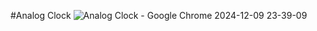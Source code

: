 #Analog Clock
![Analog Clock - Google Chrome 2024-12-09 23-39-09](https://github.com/user-attachments/assets/6eedc305-5ead-4725-a318-5e689f0e6959)
